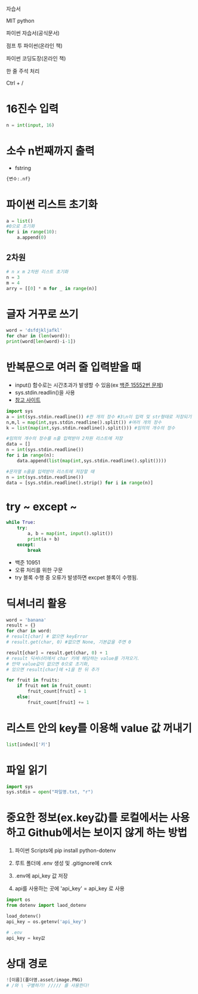자습서

MIT python

파이썬 자습서(공식문서)

점프 투 파이썬(온라인 책)

파이썬 코딩도장(온라인 책)

한 줄 주석 처리

Ctrl + /

# 16진수 입력

```python
n = int(input, 16)
```

# 소수 n번째까지 출력

- fstring

```python
{변수:.nf}
```

# 파이썬 리스트 초기화

```python
a = list()
#0으로 초기화
for i in range(10):
    a.append(0)
```

## 2차원

```python
# n x m 2차원 리스트 초기화
n = 3
m = 4
arry = [[0] * m for _ in range(n)]
```

# 글자 거꾸로 쓰기

```python
word = 'dsfdjkljafkl'
for char in (len(word)):
print(word[len(word)-i-1])
```

# 반복문으로 여러 줄 입력받을 때

- input() 함수로는 시간초과가 발생할 수 있음(ex [백준 15552번 문제](https://www.acmicpc.net/problem/15552))
- sys.stdin.readlin()을 사용
- [참고 사이트](https://velog.io/@yeseolee/Python-%ED%8C%8C%EC%9D%B4%EC%8D%AC-%EC%9E%85%EB%A0%A5-%EC%A0%95%EB%A6%ACsys.stdin.readline)

```python
import sys
a = int(sys.stdin.readline()) #한 개의 정수 #3\n이 입력 및 str형태로 저장되기 때문에 int로 형변환
n,m,l = map(int,sys.stdin.readline().split()) #여러 개의 정수
k = list(map(int,sys.stdin.readline().split())) #임의의 개수의 정수

#임의의 개수의 정수를 n줄 입력받아 2차원 리스트에 저장
data = []
n = int(sys.stdin.readline())
for i in range(n):
    data.append(list(map(int,sys.stdin.readline().split())))

#문자열 n줄을 입력받아 리스트에 저장할 때
n = int(sys.stdin.readline())
data = [sys.stdin.readline().strip() for i in range(n)]
```

# try ~ except ~

```python
while True:
    try:
        a, b = map(int, input().split())
        print(a + b)
    except:
        break
```

- 백준 10951
- 오류 처리를 위한 구문
- try 블록 수행 중 오류가 발생하면 excpet 블록이 수행됨.

# 딕셔너리 활용

```python
word = 'banana'
result = {}
for char in word:
# result[char] # 없으면 keyError
# result.get(char, 0) #없으면 None, 기본값을 주면 0

result[char] = result.get(char, 0) + 1
# result 딕셔너리에서 char 키에 해당하는 value를 가져오기.
# 만약 value값이 없으면 0으로 초기화, 
# 있으면 result[char]에 +1을 한 뒤 추가 
```

```python
for fruit in fruits:
    if fruit not in fruit_count:
        fruit_count[fruit] = 1
    else:
        fruit_count[fruit] += 1
```

# 리스트 안의 key를 이용해 value 값 꺼내기

```python
list[index]['키']
```

# 파일 읽기

```python
import sys
sys.stdin = open("파일명.txt, "r")
```

# 중요한 정보(ex.key값)를 로컬에서는 사용하고 Github에서는 보이지 않게 하는 방법

1. 파이썬 Scripts에 pip install python-dotenv

2. 루트 폴더에 .env 생성 및 .gitignore에 cnrk

3. .env에 api_key 값 저장

4. api를 사용하는 곳에 'api_key' = api_key 로 사용

```python
import os
from dotenv import laod_dotenv

load_dotenv()
api_key = os.getenv('api_key')
```

```python
# .env
api_key = key값
```



# 상대 경로

```python
![이름](폴더명.asset/image.PNG)
# /와 \ 구별하기! ///// 를 사용한다!
```
